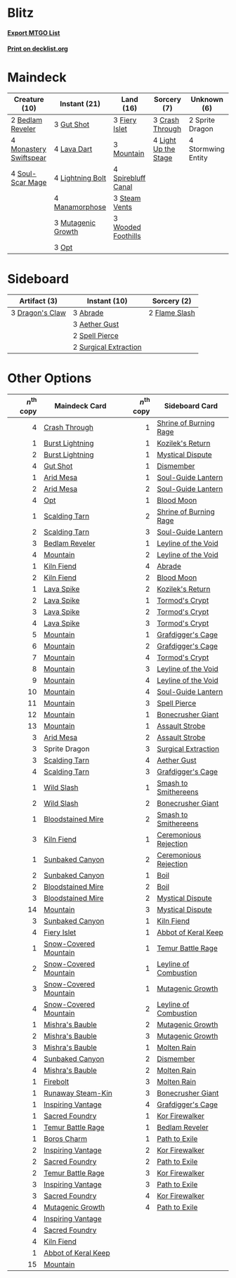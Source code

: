 # Blitz

#### [Export MTGO List](../collection/Blitz/Blitz.txt)
#### [Print on decklist.org](http://decklist.org/?deckmain=2%09Bedlam%20Reveler%0A3%09Crash%20Through%0A3%09Fiery%20Islet%0A3%09Gut%20Shot%0A4%09Lava%20Dart%0A4%09Light%20Up%20the%20Stage%0A4%09Lightning%20Bolt%0A4%09Manamorphose%0A4%09Monastery%20Swiftspear%0A3%09Mountain%0A3%09Mutagenic%20Growth%0A3%09Opt%0A4%09Soul-Scar%20Mage%0A4%09Spirebluff%20Canal%0A2%09Sprite%20Dragon%0A3%09Steam%20Vents%0A4%09Stormwing%20Entity%0A3%09Wooded%20Foothills&deckside=3%09Abrade%0A3%09Aether%20Gust%0A3%09Dragon's%20Claw%0A2%09Flame%20Slash%0A2%09Spell%20Pierce%0A2%09Surgical%20Extraction)
# Maindeck

|                                          Creature (10)                                          |                                        Instant (21)                                         |                                          Land (16)                                          |                                          Sorcery (7)                                          |   Unknown (6)    |
|-------------------------------------------------------------------------------------------------|---------------------------------------------------------------------------------------------|---------------------------------------------------------------------------------------------|-----------------------------------------------------------------------------------------------|------------------|
|2 [Bedlam Reveler](http://gatherer.wizards.com/Pages/Card/Details.aspx?multiverseid=414415)      |3 [Gut Shot](http://gatherer.wizards.com/Pages/Card/Details.aspx?multiverseid=397673)        |3 [Fiery Islet](http://gatherer.wizards.com/Pages/Card/Details.aspx?multiverseid=464187)     |3 [Crash Through](http://gatherer.wizards.com/Pages/Card/Details.aspx?multiverseid=430777)     |2 Sprite Dragon   |
|4 [Monastery Swiftspear](http://gatherer.wizards.com/Pages/Card/Details.aspx?multiverseid=438706)|4 [Lava Dart](http://gatherer.wizards.com/Pages/Card/Details.aspx?multiverseid=29766)        |3 [Mountain](http://gatherer.wizards.com/Pages/Card/Details.aspx?multiverseid=439859)        |4 [Light Up the Stage](http://gatherer.wizards.com/Pages/Card/Details.aspx?multiverseid=457251)|4 Stormwing Entity|
|4 [Soul-Scar Mage](http://gatherer.wizards.com/Pages/Card/Details.aspx?multiverseid=426850)      |4 [Lightning Bolt](http://gatherer.wizards.com/Pages/Card/Details.aspx?multiverseid=806)     |4 [Spirebluff Canal](http://gatherer.wizards.com/Pages/Card/Details.aspx?multiverseid=417822)|                                                                                               |                  |
|                                                                                                 |4 [Manamorphose](http://gatherer.wizards.com/Pages/Card/Details.aspx?multiverseid=370568)    |3 [Steam Vents](http://gatherer.wizards.com/Pages/Card/Details.aspx?multiverseid=405109)     |                                                                                               |                  |
|                                                                                                 |3 [Mutagenic Growth](http://gatherer.wizards.com/Pages/Card/Details.aspx?multiverseid=397717)|3 [Wooded Foothills](http://gatherer.wizards.com/Pages/Card/Details.aspx?multiverseid=405116)|                                                                                               |                  |
|                                                                                                 |3 [Opt](http://gatherer.wizards.com/Pages/Card/Details.aspx?multiverseid=442948)             |                                                                                             |                                                                                               |                  |


# Sideboard

|                                       Artifact (3)                                       |                                          Instant (10)                                          |                                      Sorcery (2)                                       |
|------------------------------------------------------------------------------------------|------------------------------------------------------------------------------------------------|----------------------------------------------------------------------------------------|
|3 [Dragon's Claw](http://gatherer.wizards.com/Pages/Card/Details.aspx?multiverseid=129527)|3 [Abrade](http://gatherer.wizards.com/Pages/Card/Details.aspx?multiverseid=430772)             |2 [Flame Slash](http://gatherer.wizards.com/Pages/Card/Details.aspx?multiverseid=416914)|
|                                                                                          |3 [Aether Gust](http://gatherer.wizards.com/Pages/Card/Details.aspx?multiverseid=466796)        |                                                                                        |
|                                                                                          |2 [Spell Pierce](http://gatherer.wizards.com/Pages/Card/Details.aspx?multiverseid=425876)       |                                                                                        |
|                                                                                          |2 [Surgical Extraction](http://gatherer.wizards.com/Pages/Card/Details.aspx?multiverseid=397706)|                                                                                        |


# Other Options

|*n*<sup>th</sup> copy|                                         Maindeck Card                                          |*n*<sup>th</sup> copy|                                         Sideboard Card                                          |
|--------------------:|------------------------------------------------------------------------------------------------|--------------------:|-------------------------------------------------------------------------------------------------|
|                    4|[Crash Through](http://gatherer.wizards.com/Pages/Card/Details.aspx?multiverseid=430777)        |                    1|[Shrine of Burning Rage](http://gatherer.wizards.com/Pages/Card/Details.aspx?multiverseid=218018)|
|                    1|[Burst Lightning](http://gatherer.wizards.com/Pages/Card/Details.aspx?multiverseid=397662)      |                    1|[Kozilek's Return](http://gatherer.wizards.com/Pages/Card/Details.aspx?multiverseid=407608)      |
|                    2|[Burst Lightning](http://gatherer.wizards.com/Pages/Card/Details.aspx?multiverseid=397662)      |                    1|[Mystical Dispute](http://gatherer.wizards.com/Pages/Card/Details.aspx?multiverseid=473020)      |
|                    4|[Gut Shot](http://gatherer.wizards.com/Pages/Card/Details.aspx?multiverseid=397673)             |                    1|[Dismember](http://gatherer.wizards.com/Pages/Card/Details.aspx?multiverseid=382182)             |
|                    1|[Arid Mesa](http://gatherer.wizards.com/Pages/Card/Details.aspx?multiverseid=405092)            |                    1|[Soul-Guide Lantern](http://gatherer.wizards.com/Pages/Card/Details.aspx?multiverseid=476488)    |
|                    2|[Arid Mesa](http://gatherer.wizards.com/Pages/Card/Details.aspx?multiverseid=405092)            |                    2|[Soul-Guide Lantern](http://gatherer.wizards.com/Pages/Card/Details.aspx?multiverseid=476488)    |
|                    4|[Opt](http://gatherer.wizards.com/Pages/Card/Details.aspx?multiverseid=442948)                  |                    1|[Blood Moon](http://gatherer.wizards.com/Pages/Card/Details.aspx?multiverseid=45386)             |
|                    1|[Scalding Tarn](http://gatherer.wizards.com/Pages/Card/Details.aspx?multiverseid=405107)        |                    2|[Shrine of Burning Rage](http://gatherer.wizards.com/Pages/Card/Details.aspx?multiverseid=218018)|
|                    2|[Scalding Tarn](http://gatherer.wizards.com/Pages/Card/Details.aspx?multiverseid=405107)        |                    3|[Soul-Guide Lantern](http://gatherer.wizards.com/Pages/Card/Details.aspx?multiverseid=476488)    |
|                    3|[Bedlam Reveler](http://gatherer.wizards.com/Pages/Card/Details.aspx?multiverseid=414415)       |                    1|[Leyline of the Void](http://gatherer.wizards.com/Pages/Card/Details.aspx?multiverseid=107682)   |
|                    4|[Mountain](http://gatherer.wizards.com/Pages/Card/Details.aspx?multiverseid=439859)             |                    2|[Leyline of the Void](http://gatherer.wizards.com/Pages/Card/Details.aspx?multiverseid=107682)   |
|                    1|[Kiln Fiend](http://gatherer.wizards.com/Pages/Card/Details.aspx?multiverseid=416924)           |                    4|[Abrade](http://gatherer.wizards.com/Pages/Card/Details.aspx?multiverseid=430772)                |
|                    2|[Kiln Fiend](http://gatherer.wizards.com/Pages/Card/Details.aspx?multiverseid=416924)           |                    2|[Blood Moon](http://gatherer.wizards.com/Pages/Card/Details.aspx?multiverseid=45386)             |
|                    1|[Lava Spike](http://gatherer.wizards.com/Pages/Card/Details.aspx?multiverseid=79084)            |                    2|[Kozilek's Return](http://gatherer.wizards.com/Pages/Card/Details.aspx?multiverseid=407608)      |
|                    2|[Lava Spike](http://gatherer.wizards.com/Pages/Card/Details.aspx?multiverseid=79084)            |                    1|[Tormod's Crypt](http://gatherer.wizards.com/Pages/Card/Details.aspx?multiverseid=389723)        |
|                    3|[Lava Spike](http://gatherer.wizards.com/Pages/Card/Details.aspx?multiverseid=79084)            |                    2|[Tormod's Crypt](http://gatherer.wizards.com/Pages/Card/Details.aspx?multiverseid=389723)        |
|                    4|[Lava Spike](http://gatherer.wizards.com/Pages/Card/Details.aspx?multiverseid=79084)            |                    3|[Tormod's Crypt](http://gatherer.wizards.com/Pages/Card/Details.aspx?multiverseid=389723)        |
|                    5|[Mountain](http://gatherer.wizards.com/Pages/Card/Details.aspx?multiverseid=439859)             |                    1|[Grafdigger's Cage](http://gatherer.wizards.com/Pages/Card/Details.aspx?multiverseid=278452)     |
|                    6|[Mountain](http://gatherer.wizards.com/Pages/Card/Details.aspx?multiverseid=439859)             |                    2|[Grafdigger's Cage](http://gatherer.wizards.com/Pages/Card/Details.aspx?multiverseid=278452)     |
|                    7|[Mountain](http://gatherer.wizards.com/Pages/Card/Details.aspx?multiverseid=439859)             |                    4|[Tormod's Crypt](http://gatherer.wizards.com/Pages/Card/Details.aspx?multiverseid=389723)        |
|                    8|[Mountain](http://gatherer.wizards.com/Pages/Card/Details.aspx?multiverseid=439859)             |                    3|[Leyline of the Void](http://gatherer.wizards.com/Pages/Card/Details.aspx?multiverseid=107682)   |
|                    9|[Mountain](http://gatherer.wizards.com/Pages/Card/Details.aspx?multiverseid=439859)             |                    4|[Leyline of the Void](http://gatherer.wizards.com/Pages/Card/Details.aspx?multiverseid=107682)   |
|                   10|[Mountain](http://gatherer.wizards.com/Pages/Card/Details.aspx?multiverseid=439859)             |                    4|[Soul-Guide Lantern](http://gatherer.wizards.com/Pages/Card/Details.aspx?multiverseid=476488)    |
|                   11|[Mountain](http://gatherer.wizards.com/Pages/Card/Details.aspx?multiverseid=439859)             |                    3|[Spell Pierce](http://gatherer.wizards.com/Pages/Card/Details.aspx?multiverseid=425876)          |
|                   12|[Mountain](http://gatherer.wizards.com/Pages/Card/Details.aspx?multiverseid=439859)             |                    1|[Bonecrusher Giant](http://gatherer.wizards.com/Pages/Card/Details.aspx?multiverseid=473077)     |
|                   13|[Mountain](http://gatherer.wizards.com/Pages/Card/Details.aspx?multiverseid=439859)             |                    1|[Assault Strobe](http://gatherer.wizards.com/Pages/Card/Details.aspx?multiverseid=194119)        |
|                    3|[Arid Mesa](http://gatherer.wizards.com/Pages/Card/Details.aspx?multiverseid=405092)            |                    2|[Assault Strobe](http://gatherer.wizards.com/Pages/Card/Details.aspx?multiverseid=194119)        |
|                    3|Sprite Dragon                                                                                   |                    3|[Surgical Extraction](http://gatherer.wizards.com/Pages/Card/Details.aspx?multiverseid=397706)   |
|                    3|[Scalding Tarn](http://gatherer.wizards.com/Pages/Card/Details.aspx?multiverseid=405107)        |                    4|[Aether Gust](http://gatherer.wizards.com/Pages/Card/Details.aspx?multiverseid=466796)           |
|                    4|[Scalding Tarn](http://gatherer.wizards.com/Pages/Card/Details.aspx?multiverseid=405107)        |                    3|[Grafdigger's Cage](http://gatherer.wizards.com/Pages/Card/Details.aspx?multiverseid=278452)     |
|                    1|[Wild Slash](http://gatherer.wizards.com/Pages/Card/Details.aspx?multiverseid=391959)           |                    1|[Smash to Smithereens](http://gatherer.wizards.com/Pages/Card/Details.aspx?multiverseid=397795)  |
|                    2|[Wild Slash](http://gatherer.wizards.com/Pages/Card/Details.aspx?multiverseid=391959)           |                    2|[Bonecrusher Giant](http://gatherer.wizards.com/Pages/Card/Details.aspx?multiverseid=473077)     |
|                    1|[Bloodstained Mire](http://gatherer.wizards.com/Pages/Card/Details.aspx?multiverseid=405094)    |                    2|[Smash to Smithereens](http://gatherer.wizards.com/Pages/Card/Details.aspx?multiverseid=397795)  |
|                    3|[Kiln Fiend](http://gatherer.wizards.com/Pages/Card/Details.aspx?multiverseid=416924)           |                    1|[Ceremonious Rejection](http://gatherer.wizards.com/Pages/Card/Details.aspx?multiverseid=417613) |
|                    1|[Sunbaked Canyon](http://gatherer.wizards.com/Pages/Card/Details.aspx?multiverseid=464196)      |                    2|[Ceremonious Rejection](http://gatherer.wizards.com/Pages/Card/Details.aspx?multiverseid=417613) |
|                    2|[Sunbaked Canyon](http://gatherer.wizards.com/Pages/Card/Details.aspx?multiverseid=464196)      |                    1|[Boil](http://gatherer.wizards.com/Pages/Card/Details.aspx?multiverseid=14630)                   |
|                    2|[Bloodstained Mire](http://gatherer.wizards.com/Pages/Card/Details.aspx?multiverseid=405094)    |                    2|[Boil](http://gatherer.wizards.com/Pages/Card/Details.aspx?multiverseid=14630)                   |
|                    3|[Bloodstained Mire](http://gatherer.wizards.com/Pages/Card/Details.aspx?multiverseid=405094)    |                    2|[Mystical Dispute](http://gatherer.wizards.com/Pages/Card/Details.aspx?multiverseid=473020)      |
|                   14|[Mountain](http://gatherer.wizards.com/Pages/Card/Details.aspx?multiverseid=439859)             |                    3|[Mystical Dispute](http://gatherer.wizards.com/Pages/Card/Details.aspx?multiverseid=473020)      |
|                    3|[Sunbaked Canyon](http://gatherer.wizards.com/Pages/Card/Details.aspx?multiverseid=464196)      |                    1|[Kiln Fiend](http://gatherer.wizards.com/Pages/Card/Details.aspx?multiverseid=416924)            |
|                    4|[Fiery Islet](http://gatherer.wizards.com/Pages/Card/Details.aspx?multiverseid=464187)          |                    1|[Abbot of Keral Keep](http://gatherer.wizards.com/Pages/Card/Details.aspx?multiverseid=398411)   |
|                    1|[Snow-Covered Mountain](http://gatherer.wizards.com/Pages/Card/Details.aspx?multiverseid=121233)|                    1|[Temur Battle Rage](http://gatherer.wizards.com/Pages/Card/Details.aspx?multiverseid=391940)     |
|                    2|[Snow-Covered Mountain](http://gatherer.wizards.com/Pages/Card/Details.aspx?multiverseid=121233)|                    1|[Leyline of Combustion](http://gatherer.wizards.com/Pages/Card/Details.aspx?multiverseid=466902) |
|                    3|[Snow-Covered Mountain](http://gatherer.wizards.com/Pages/Card/Details.aspx?multiverseid=121233)|                    1|[Mutagenic Growth](http://gatherer.wizards.com/Pages/Card/Details.aspx?multiverseid=397717)      |
|                    4|[Snow-Covered Mountain](http://gatherer.wizards.com/Pages/Card/Details.aspx?multiverseid=121233)|                    2|[Leyline of Combustion](http://gatherer.wizards.com/Pages/Card/Details.aspx?multiverseid=466902) |
|                    1|[Mishra's Bauble](http://gatherer.wizards.com/Pages/Card/Details.aspx?multiverseid=122122)      |                    2|[Mutagenic Growth](http://gatherer.wizards.com/Pages/Card/Details.aspx?multiverseid=397717)      |
|                    2|[Mishra's Bauble](http://gatherer.wizards.com/Pages/Card/Details.aspx?multiverseid=122122)      |                    3|[Mutagenic Growth](http://gatherer.wizards.com/Pages/Card/Details.aspx?multiverseid=397717)      |
|                    3|[Mishra's Bauble](http://gatherer.wizards.com/Pages/Card/Details.aspx?multiverseid=122122)      |                    1|[Molten Rain](http://gatherer.wizards.com/Pages/Card/Details.aspx?multiverseid=425928)           |
|                    4|[Sunbaked Canyon](http://gatherer.wizards.com/Pages/Card/Details.aspx?multiverseid=464196)      |                    2|[Dismember](http://gatherer.wizards.com/Pages/Card/Details.aspx?multiverseid=382182)             |
|                    4|[Mishra's Bauble](http://gatherer.wizards.com/Pages/Card/Details.aspx?multiverseid=122122)      |                    2|[Molten Rain](http://gatherer.wizards.com/Pages/Card/Details.aspx?multiverseid=425928)           |
|                    1|[Firebolt](http://gatherer.wizards.com/Pages/Card/Details.aspx?multiverseid=189236)             |                    3|[Molten Rain](http://gatherer.wizards.com/Pages/Card/Details.aspx?multiverseid=425928)           |
|                    1|[Runaway Steam-Kin](http://gatherer.wizards.com/Pages/Card/Details.aspx?multiverseid=452865)    |                    3|[Bonecrusher Giant](http://gatherer.wizards.com/Pages/Card/Details.aspx?multiverseid=473077)     |
|                    1|[Inspiring Vantage](http://gatherer.wizards.com/Pages/Card/Details.aspx?multiverseid=417819)    |                    4|[Grafdigger's Cage](http://gatherer.wizards.com/Pages/Card/Details.aspx?multiverseid=278452)     |
|                    1|[Sacred Foundry](http://gatherer.wizards.com/Pages/Card/Details.aspx?multiverseid=405106)       |                    1|[Kor Firewalker](http://gatherer.wizards.com/Pages/Card/Details.aspx?multiverseid=442010)        |
|                    1|[Temur Battle Rage](http://gatherer.wizards.com/Pages/Card/Details.aspx?multiverseid=391940)    |                    1|[Bedlam Reveler](http://gatherer.wizards.com/Pages/Card/Details.aspx?multiverseid=414415)        |
|                    1|[Boros Charm](http://gatherer.wizards.com/Pages/Card/Details.aspx?multiverseid=442188)          |                    1|[Path to Exile](http://gatherer.wizards.com/Pages/Card/Details.aspx?multiverseid=220511)         |
|                    2|[Inspiring Vantage](http://gatherer.wizards.com/Pages/Card/Details.aspx?multiverseid=417819)    |                    2|[Kor Firewalker](http://gatherer.wizards.com/Pages/Card/Details.aspx?multiverseid=442010)        |
|                    2|[Sacred Foundry](http://gatherer.wizards.com/Pages/Card/Details.aspx?multiverseid=405106)       |                    2|[Path to Exile](http://gatherer.wizards.com/Pages/Card/Details.aspx?multiverseid=220511)         |
|                    2|[Temur Battle Rage](http://gatherer.wizards.com/Pages/Card/Details.aspx?multiverseid=391940)    |                    3|[Kor Firewalker](http://gatherer.wizards.com/Pages/Card/Details.aspx?multiverseid=442010)        |
|                    3|[Inspiring Vantage](http://gatherer.wizards.com/Pages/Card/Details.aspx?multiverseid=417819)    |                    3|[Path to Exile](http://gatherer.wizards.com/Pages/Card/Details.aspx?multiverseid=220511)         |
|                    3|[Sacred Foundry](http://gatherer.wizards.com/Pages/Card/Details.aspx?multiverseid=405106)       |                    4|[Kor Firewalker](http://gatherer.wizards.com/Pages/Card/Details.aspx?multiverseid=442010)        |
|                    4|[Mutagenic Growth](http://gatherer.wizards.com/Pages/Card/Details.aspx?multiverseid=397717)     |                    4|[Path to Exile](http://gatherer.wizards.com/Pages/Card/Details.aspx?multiverseid=220511)         |
|                    4|[Inspiring Vantage](http://gatherer.wizards.com/Pages/Card/Details.aspx?multiverseid=417819)    |                     |                                                                                                 |
|                    4|[Sacred Foundry](http://gatherer.wizards.com/Pages/Card/Details.aspx?multiverseid=405106)       |                     |                                                                                                 |
|                    4|[Kiln Fiend](http://gatherer.wizards.com/Pages/Card/Details.aspx?multiverseid=416924)           |                     |                                                                                                 |
|                    1|[Abbot of Keral Keep](http://gatherer.wizards.com/Pages/Card/Details.aspx?multiverseid=398411)  |                     |                                                                                                 |
|                   15|[Mountain](http://gatherer.wizards.com/Pages/Card/Details.aspx?multiverseid=439859)             |                     |                                                                                                 |

